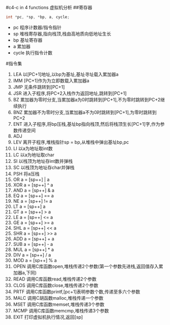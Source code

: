 #c4-c in 4 functions 虚拟机分析
##寄存器
```C
int *pc, *sp, *bp, a, cycle; 
```
- pc 程序计数器/指令指针
- sp 堆栈寄存器,指向栈顶,栈由高地质向低地址生长
- bp 基址寄存器
- a	 累加器
- cycle 执行指令计数

#指令集

1. LEA 以[PC+1]地址,以bp为基址,基址寻址载入累加器a
2. IMM [PC+1]作为为立即数载入累加器a
3. JMP 无条件跳转到[PC+1]
4. JSR 进入子程序,将PC+2入栈作为返回地址,跳转到[PC+1]
5. BZ  累加器为零时分支,当累加器a为0时跳转到[PC+1],不为零时跳转到PC+2继续执行
6. BNZ 累加器不为零时分支,当累加器a不为0时跳转到[PC+1],为零时跳转到PC+2
7. ENT 进入子程序,将bp压栈,基址bp指向栈顶,然后将栈顶生长[PC+1]字,作为参数传递空间
8. ADJ 
9. LEV 离开子程序,堆栈指针sp = bp,从堆栈中弹出基址bp,pc
10. LI 以a为地址取int数
11. LC 以a为地址取char
12. SI 以栈顶为地址存int数并弹栈
13. SC 以栈顶为地址存char并弹栈
14. PSH 将a压栈
15. OR a = [sp++] | a
16. XOR a = [sp++] ^ a
17. AND a = [sp++] & a
18. EQ  a = [sp++] == a
19. NE  a = [sp++] != a
20. LT  a = [sp++]  a
21. GT  a = [sp++] > a
22. LE  a = [sp++] <= a
23. GE  a = [sp++] >= a
24. SHL a = [sp++] << a
25. SHR a = [sp++] >> a
26. ADD a = [sp++] + a
27. SUB a = [sp++] - a
28. MUL a = [sp++] * a
29. DIV a = [sp++] / a
30. MOD a = [sp++] % a
31. OPEN 调用C库函数open,堆栈传递2个参数(第一个参数先进栈,返回值存入累加器a,下同)
32. READ 调用C库函数read,堆栈传递2个参数
33. CLOS 调用C库函数close,堆栈传递2个参数
34. PRTF 调用C库函数printf,[pc+1]表明参数个数,传递至多六个参数
35. MALC 调用C胡函数malloc,堆栈传递一个参数
36. MSET 调用C库函数memset,堆栈传递3个参数
37. MCMP 调用C库函数memcmp,堆栈传递3个参数
38. EXIT 打印虚拟机执行情况,返回[sp]

